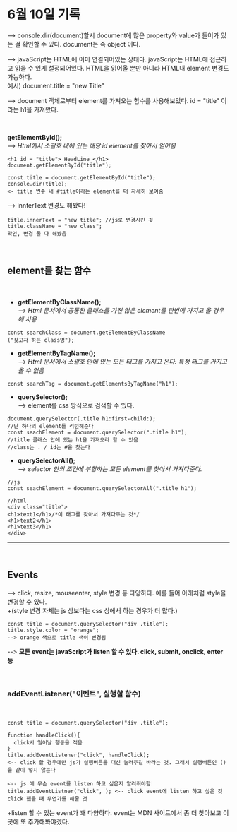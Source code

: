 # 6월 10일 기록

--> console.dir(document)할시 document에 많은 property와 value가 들어가 있는 걸 확인할 수 있다. document는 즉 object 이다.
<br>

--> javaScript는 HTML에 이미 연결되어있는 상태다. javaScript는 HTML에 접근하고 읽을 수 있게 설정되어있다. HTML을 읽어올 뿐만 아니라 HTML내 element 변경도 가능하다.
<br> 예시) document.title = "new Title"

--> document 객체로부터 element를 가져오는 함수를 사용해보았다. id = "title" 이라는 h1을 가져왔다.

<br>

**getElementById();** <br>
--> _Html에서 소괄호 내에 있는 해당 id element를 찾아서 얻어옴_

```
<h1 id = "title"> HeadLine </h1>
document.getElementById("title");
```

```
const title = document.getElementById("title");
console.dir(title);
<- title 변수 내 #title이라는 element를 더 자세히 보여줌
```

--> innterText 변경도 해봤다!

```
title.innerText = "new title"; //js로 변경시킨 것
title.className = "new class";
확인, 변경 둘 다 해봤음
```

<br>

## **element를 찾는 함수**

<br>

- **getElementByClassName();** <br>
  --> _Html 문서에서 공통된 클래스를 가진 많은 element를 한번에 가지고 올 경우에 사용_

```
const searchClass = document.getElementByClassName
("찾고자 하는 class명");
```

- **getElementByTagName();** <br>
  --> _Html 문서에서 소괄호 안에 있는 모든 태그를 가지고 온다. 특정 태그를 가지고 올 수 없음_

```
const searchTag = document.getElementsByTagName("h1");
```

- **querySelector();** <br>
  --> element를 css 방식으로 검색할 수 있다.

```
document.querySelector(.title h1:first-child:);
//단 하나의 element를 리턴해준다
const seachElement = document.querySelector(".title h1");
//title 클래스 안에 있는 h1을 가져오라 할 수 있음
//class는 . / id는 #을 찾는다
```

- **querySelectorAll();** <br>
  --> _selector 안의 조건에 부합하는 모든 element를 찾아서 가져다준다._

```
//js
const seachElement = document.querySelectorAll(".title h1");

//html
<div class="title">
<h1>text1</h1>/*이 태그를 찾아서 가져다주는 것*/
<h1>text2</h1>
<h1>text3</h1>
</div>
```

---

<br>

## **Events**

--> click, resize, mouseenter, style 변경 등 다양하다. 예를 들어 아래처럼 style을 변경할 수 있다.<br>
+(style 변경 자체는 js 상보다는 css 상에서 하는 경우가 더 많다.)

```
const title = document.querySelector("div .title");
title.style.color = "orange";
--> orange 색으로 title 색이 변경됨
```

--> **모든 event는 javaScript가 listen 할 수 있다.
click, submit, onclick, enter 등**

<br>

### **addEventListener("이벤트", 실행할 함수)**

<br>

```
const title = document.querySelector("div .title");

function handleClick(){
  click시 일어날 행동을 적음
}
title.addEventListener("click", handleClick);
<-- click 할 경우에만 js가 실행버튼을 대신 눌러주길 바라는 것. 그래서 실행버튼인 ()을 같이 넣지 않는다

<-- js 에 무슨 event를 listen 하고 싶은지 알려줘야함
title.addEventListner("click", ); <-- click event에 listen 하고 싶은 것
click 했을 때 무언가를 해줄 것
```

+listen 할 수 있는 event가 꽤 다양하다. event는 MDN 사이트에서 좀 더 찾아보고 이곳에 또 추가해봐야겠다.
